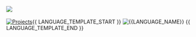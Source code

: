 ![](https://github.com/rohzzn/rohzzn/blob/main/Gif.gif)
---

[![Projects](https://img.shields.io/static/v1?style=flat-square&label=%E2%A0%80&color=555&labelColor=b5b5b5&message=Projects%EF%B8%B112)](https://github.com/rohzzn/rohzzn/blob/main/Projects.md#projects){{ LANGUAGE_TEMPLATE_START }}
![{{LANGUAGE_NAME}}](https://img.shields.io/static/v1?style=flat-square&label=%E2%A0%80&color=555&labelColor={{LANGUAGE_COLOR:uri}}&message={{LANGUAGE_NAME:uri}}%EF%B8%B1{{LANGUAGE_PERCENT:uri}}%25)
{{ LANGUAGE_TEMPLATE_END }}

